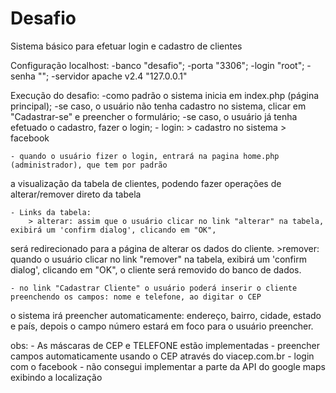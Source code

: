 # Desafio

Sistema básico para efetuar login e cadastro de clientes

Configuração localhost: 
 -banco "desafio";
 -porta "3306";
 -login "root";
 -senha "";
 -servidor apache v2.4 "127.0.0.1"
	
Execução do desafio: 
 -como padrão o sistema inicia em index.php (página principal); 
 -se caso, o usuário não tenha cadastro no sistema, clicar em "Cadastrar-se" e preencher o formulário;
 -se caso, o usuário já tenha efetuado o cadastro, fazer o login;
	- login: 
		> cadastro no sistema
		> facebook
		
	- quando o usuário fizer o login, entrará na pagina home.php (administrador), que tem por padrão
a visualização da tabela de clientes, podendo fazer operações de alterar/remover direto da tabela

	- Links da tabela:
		> alterar: assim que o usuário clicar no link "alterar" na tabela, exibirá um 'confirm dialog', clicando em "OK",
será redirecionado para a página de alterar os dados do cliente.
		>remover: quando o usuário clicar no link "remover" na tabela, exibirá um 'confirm dialog', clicando em "OK",
o cliente será removido do banco de dados.
		
	- no link "Cadastrar Cliente" o usuário poderá inserir o cliente preenchendo os campos: nome e telefone, ao digitar o CEP
o sistema irá preencher automaticamente: endereço, bairro, cidade, estado e país, depois o campo número estará em foco
para o usuário preencher.


obs: 
	- As máscaras de CEP e TELEFONE estão implementadas
	- preencher campos automaticamente usando o CEP através do viacep.com.br
	- login com o facebook
	- não consegui implementar a parte da API do google maps exibindo a localização

